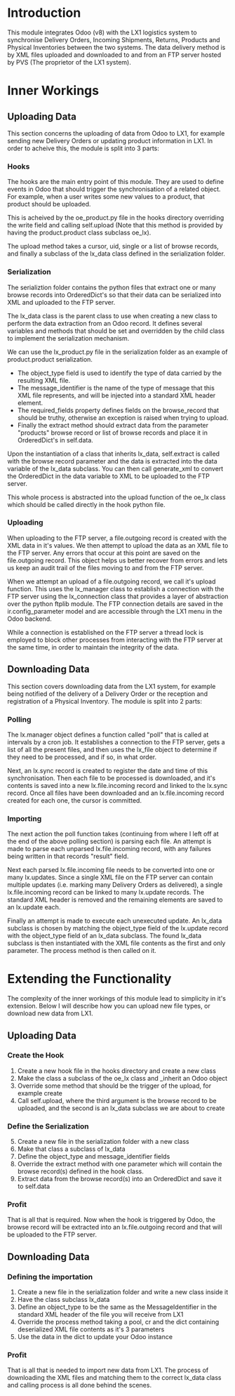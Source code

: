 # Introduction

This module integrates Odoo (v8) with the LX1 logistics system to synchronise Delivery Orders, Incoming Shipments, Returns, Products and Physical Inventories between the two systems. The data delivery method is by XML files uploaded and downloaded to and from an FTP server hosted by PVS (The proprietor of the LX1 system).

# Inner Workings

## Uploading Data

This section concerns the uploading of data from Odoo to LX1, for example sending new Delivery Orders or updating product information in LX1. In order to acheive this, the module is split into 3 parts:

### Hooks

The hooks are the main entry point of this module. They are used to define events in Odoo that should trigger the synchronisation of a related object. For example, when a user writes some new values to a product, that product should be uploaded. 

This is acheived by the oe_product.py file in the hooks directory overriding the write field and calling self.upload (Note that this method is provided by having the product.product class subclass oe_lx). 

The upload method takes a cursor, uid, single or a list of browse records, and finally a subclass of the lx_data class defined in the serialization folder.

### Serialization

The serializtion folder contains the python files that extract one or many browse records into OrderedDict's so that their data can be serialized into XML and uploaded to the FTP server. 

The lx_data class is the parent class to use when creating a new class to perform the data extraction from an Odoo record. It defines several variables and methods that should be set and overridden by the child class to implement the serialization mechanism. 

We can use the lx_product.py file in the serialization folder as an example of product.product serialization. 

- The object_type field is used to identify the type of data carried by the resulting XML file. 
- The message_identifier is the name of the type of message that this XML file represents, and will be injected into a standard XML header element. 
- The required_fields property defines fields on the browse_record that should be truthy, otherwise an exception is raised when trying to upload. 
- Finally the extract method should extract data from the parameter "products" browse record or list of browse records and place it in OrderedDict's in self.data.

Upon the instantiation of a class that inherits lx_data, self.extract is called with the browse record parameter and the data is extracted into the data variable of the lx_data subclass. You can then call generate_xml to convert the OrderedDict in the data variable to XML to be uploaded to the FTP server. 

This whole process is abstracted into the upload function of the oe_lx class which should be called directly in the hook python file. 

### Uploading

When uploading to the FTP server, a file.outgoing record is created with the XML data in it's values. We then attempt to upload the data as an XML file to the FTP server. Any errors that occur at this point are saved on the file.outgoing record. This object helps us better recover from errors and lets us keep an audit trail of the files moving to and from the FTP server.

When we attempt an upload of a file.outgoing record, we call it's upload function. This uses the lx_manager class to establish a connection with the FTP server using the lx_connection class that provides a layer of abstraction over the python ftplib module. The FTP connection details are saved in the ir.config_parameter model and are accessible through the LX1 menu in the Odoo backend. 

While a connection is established on the FTP server a thread lock is employed to block other processes from interacting with the FTP server at the same time, in order to maintain the integrity of the data. 

## Downloading Data

This section covers downloading data from the LX1 system, for example being notified of the delivery of a Delivery Order or the reception and registration of a Physical Inventory. The module is split into 2 parts:

### Polling

The lx.manager object defines a function called "poll" that is called at intervals by a cron job. It establishes a connection to the FTP server, gets a list of all the present files, and then uses the lx_file object to determine if they need to be processed, and if so, in what order.

Next, an lx.sync record is created to register the date and time of this synchronisation. Then each file to be processed is downloaded, and it's contents is saved into a new lx.file.incoming record and linked to the lx.sync record. Once all files have been downloaded and an lx.file.incoming record created for each one, the cursor is committed. 

### Importing

The next action the poll function takes (continuing from where I left off at the end of the above polling section) is parsing each file. An attempt is made to parse each unparsed lx.file.incoming record, with any failures being written in that records "result" field. 

Next each parsed lx.file.incoming file needs to be converted into one or many lx.updates. Since a single XML file on the FTP server can contain multiple updates (i.e. marking many Delivery Orders as delivered), a single lx.file.incoming record can be linked to many lx.update records. The standard XML header is removed and the remaining elements are saved to an lx.update each.

Finally an attempt is made to execute each unexecuted update. An lx_data subclass is chosen by matching the object_type field of the lx.update record with the object_type field of an lx_data subclass. The found lx_data subclass is then instantiated with the XML file contents as the first and only parameter. The process method is then called on it.

# Extending the Functionality

The complexity of the inner workings of this module lead to simplicity in it's extension. Below I will describe how you can upload new file types, or download new data from LX1.

## Uploading Data

### Create the Hook

1. Create a new hook file in the hooks directory and create a new class
2. Make the class a subclass of the oe_lx class and _inherit an Odoo object
3. Override some method that should be the trigger of the upload, for example create
4. Call self.upload, where the third argument is the browse record to be uploaded, and the second is an lx_data subclass we are about to create

### Define the Serialization

5. Create a new file in the serialization folder with a new class 
6. Make that class a subclass of lx_data
7. Define the object_type and message_identifier fields
8. Override the extract method with one parameter which will contain the browse record(s) defined in the hook class.
9. Extract data from the browse record(s) into an OrderedDict and save it to self.data

### Profit

That is all that is required. Now when the hook is triggered by Odoo, the browse record will be extracted into an lx.file.outgoing record and that will be uploaded to the FTP server.


## Downloading Data

### Defining the importation

1. Create a new file in the serialization folder and write a new class inside it
2. Have the class subclass lx_data
3. Define an object_type to be the same as the MessageIdentifier in the standard XML header of the file you will receive from LX1
4. Override the process method taking a pool, cr and the dict containing deserialized XML file contents as it's 3 parameters
5. Use the data in the dict to update your Odoo instance

### Profit

That is all that is needed to import new data from LX1. The process of downloading the XML files and matching them to the correct lx_data class and calling process is all done behind the scenes.
